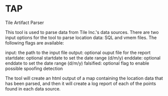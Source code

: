 # TAP
Tile Artifact Parser

This tool is used to parse data from Tile Inc.'s data sources. There are two input options for the tool to parse location data: SQL and vmem files. 
The following flags are available:
  
   input:     the path to the input file 
   output:    optional ouput file for the report
   startdate: optional startdate to set the date range (d/m/y)
   enddate:   optional enddate to set the date range (d/m/y)
   falsified: optional flag to enable possible spoofing detection 
   
The tool will create an html output of a map containing the location data that has been parsed, and then it will create a log report of each of the points found in each data source.


